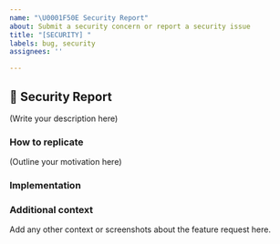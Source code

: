 ```yaml
---
name: "\U0001F50E Security Report"
about: Submit a security concern or report a security issue
title: "[SECURITY] "
labels: bug, security
assignees: ''

---
```


## 🔎 Security Report

<!--
    What is the security concern you would like to report in the project?
    How this security concern would affect the the project?
-->

(Write your description here)

### How to replicate

<!--
    How would you replicate this error?
-->

(Outline your motivation here)

### Implementation

<!--
    What needs to be built in the project to solve this issue?
    What components of the project will be affected by this design (if any)?
    How should this feature be implemented?
-->

### Additional context
Add any other context or screenshots about the feature request here.
